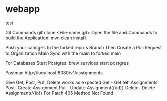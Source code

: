 # webapp
test
 
 Git Commands 
 git clone <File-name.git>
 Open the file and Commands to build the Application:
 mvn clean install

 Push your cahnges to the forked repo's Branch
 Then Create a Pull Request to Organization Main
 Sync with the main to forked main

 For Databases
 Start Postgres: brew services start postgres

 Postman
 http://localhost:8080/v1/assignments 

 Give Get, Post, Put, Delete works as expected
 Get - Get teh Assignments
 Post- Create Assignment
 Put - Update Assignment({/id})
 Delete- Delete Assignment(/{id})
 For Patch 405 Method Not Found


